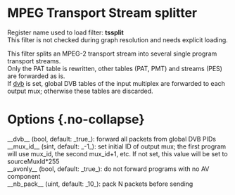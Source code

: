 <!-- automatically generated - do not edit, patch gpac/applications/gpac/gpac.c -->

# MPEG Transport Stream splitter  
  
Register name used to load filter: __tssplit__  
This filter is not checked during graph resolution and needs explicit loading.  
  
This filter splits an MPEG-2 transport stream into several single program transport streams.  
Only the PAT table is rewritten, other tables (PAT, PMT) and streams (PES) are forwarded as is.  
If [dvb](#dvb) is set, global DVB tables of the input multiplex are forwarded to each output mux; otherwise these tables are discarded.  
  

# Options  {.no-collapse}  
  
<div markdown class="option">  
<a id="dvb">__dvb__</a> (bool, default: _true_): forward all packets from global DVB PIDs  
</div>  
<div markdown class="option">  
<a id="mux_id">__mux_id__</a> (sint, default: _-1_): set initial ID of output mux; the first program will use mux_id, the second mux_id+1, etc. If not set, this value will be set to sourceMuxId*255  
</div>  
<div markdown class="option">  
<a id="avonly">__avonly__</a> (bool, default: _true_): do not forward programs with no AV component  
</div>  
<div markdown class="option">  
<a id="nb_pack">__nb_pack__</a> (uint, default: _10_): pack N packets before sending  
</div>  
  
